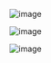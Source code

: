 ![image](https://github.com/user-attachments/assets/557bd120-c948-42dd-8725-75da605b210d)

![image](https://github.com/user-attachments/assets/8b4004e9-685d-4082-9cc0-bd3eb5448d22)

![image](https://github.com/user-attachments/assets/1ca7e7e5-71c5-4e1c-9e1f-03a5578118c0)
